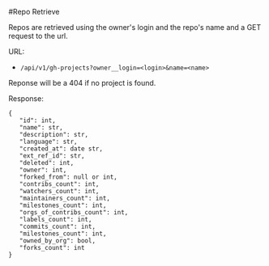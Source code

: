 #Repo Retrieve

Repos are retrieved using the owner's login and the repo's name and a GET request to the url.

URL:
 - `/api/v1/gh-projects?owner__login=<login>&name=<name>`

 Reponse will be a 404 if no project is found.

 Response:
 ```
{
    "id": int,
    "name": str,
    "description": str,
    "language": str,
    "created_at": date str,
    "ext_ref_id": str,
    "deleted": int,
    "owner": int,
    "forked_from": null or int,    
    "contribs_count": int,
    "watchers_count": int,
    "maintainers_count": int,
    "milestones_count": int,
    "orgs_of_contribs_count": int,
    "labels_count": int,
    "commits_count": int,
    "milestones_count": int,
    "owned_by_org": bool,
    "forks_count": int
}
 ```